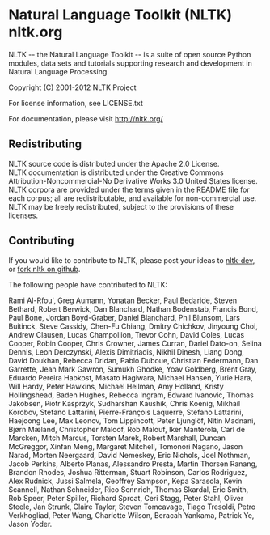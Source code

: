 Natural Language Toolkit (NLTK)   nltk.org
====================================

NLTK -- the Natural Language Toolkit -- is a suite of open source
Python modules, data sets and tutorials supporting research and
development in Natural Language Processing.

Copyright (C) 2001-2012 NLTK Project

For license information, see LICENSE.txt

For documentation, please visit http://nltk.org/

Redistributing
----------------------
NLTK source code is distributed under the Apache 2.0 License.  
NLTK documentation is distributed under the Creative Commons Attribution-Noncommercial-No Derivative Works 3.0 United States license.  
NLTK corpora are provided under the terms given in the README file for each corpus; all are redistributable, and available for non-commercial use.  
NLTK may be freely redistributed, subject to the provisions of these licenses.  

Contributing
------------------
If you would like to contribute to NLTK, please post your ideas to [nltk-dev](http://groups.google.com/group/nltk-dev), or [fork nltk on github](https://github.com/nltk/nltk).

The following people have contributed to NLTK:

Rami Al-Rfou',
Greg Aumann,
Yonatan Becker,
Paul Bedaride,
Steven Bethard,
Robert Berwick,
Dan Blanchard,
Nathan Bodenstab,
Francis Bond,
Paul Bone,
Jordan Boyd-Graber,
Daniel Blanchard,
Phil Blunsom,
Lars Buitinck,
Steve Cassidy,
Chen-Fu Chiang,
Dmitry Chichkov,
Jinyoung Choi,
Andrew Clausen,
Lucas Champollion,
Trevor Cohn,
David Coles,
Lucas Cooper,
Robin Cooper,
Chris Crowner,
James Curran,
Dariel Dato-on,
Selina Dennis,
Leon Derczynski,
Alexis Dimitriadis,
Nikhil Dinesh,
Liang Dong,
David Doukhan,
Rebecca Dridan,
Pablo Duboue,
Christian Federmann,
Dan Garrette,
Jean Mark Gawron,
Sumukh Ghodke,
Yoav Goldberg,
Brent Gray,
Eduardo Pereira Habkost,
Masato Hagiwara,
Michael Hansen,
Yurie Hara,
Will Hardy,
Peter Hawkins,
Michael Heilman,
Amy Holland,
Kristy Hollingshead,
Baden Hughes,
Rebecca Ingram,
Edward Ivanovic,
Thomas Jakobsen,
Piotr Kasprzyk,
Sudharshan Kaushik,
Chris Koenig,
Mikhail Korobov,
Stefano Lattarini,
Pierre-François Laquerre,
Stefano Lattarini,
Haejoong Lee,
Max Leonov,
Tom Lippincott,
Peter Ljunglöf,
Nitin Madnani,
Bjørn Mæland,
Christopher Maloof,
Rob Malouf,
Iker Manterola,
Carl de Marcken,
Mitch Marcus,
Torsten Marek,
Robert Marshall,
Duncan McGreggor,
Xinfan Meng,
Margaret Mitchell,
Tomonori Nagano,
Jason Narad,
Morten Neergaard,
David Nemeskey,
Eric Nichols,
Joel Nothman,
Jacob Perkins,
Alberto Planas,
Alessandro Presta,
Martin Thorsen Ranang,
Brandon Rhodes,
Joshua Ritterman,
Stuart Robinson,
Carlos Rodriguez,
Alex Rudnick,
Jussi Salmela,
Geoffrey Sampson,
Kepa Sarasola,
Kevin Scannell,
Nathan Schneider,
Rico Sennrich,
Thomas Skardal,
Eric Smith,
Rob Speer,
Peter Spiller,
Richard Sproat,
Ceri Stagg,
Peter Stahl,
Oliver Steele,
Jan Strunk,
Claire Taylor,
Steven Tomcavage,
Tiago Tresoldi,
Petro Verkhogliad,
Peter Wang,
Charlotte Wilson,
Beracah Yankama,
Patrick Ye,
Jason Yoder.
